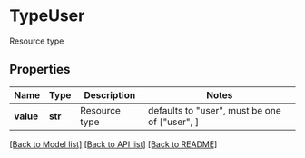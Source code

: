 # TypeUser

Resource type

## Properties
Name | Type | Description | Notes
------------ | ------------- | ------------- | -------------
**value** | **str** | Resource type | defaults to "user",  must be one of ["user", ]

[[Back to Model list]](../README.md#documentation-for-models) [[Back to API list]](../README.md#documentation-for-api-endpoints) [[Back to README]](../README.md)


